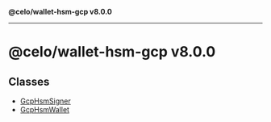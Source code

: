 **@celo/wallet-hsm-gcp v8.0.0**

***

# @celo/wallet-hsm-gcp v8.0.0

## Classes

- [GcpHsmSigner](classes/GcpHsmSigner.md)
- [GcpHsmWallet](classes/GcpHsmWallet.md)
